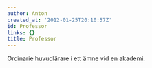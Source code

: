 ```yaml
---
author: Anton
created_at: '2012-01-25T20:10:57Z'
id: Professor
links: {}
title: Professor
---
```


Ordinarie huvudlärare i ett ämne vid en akademi.

